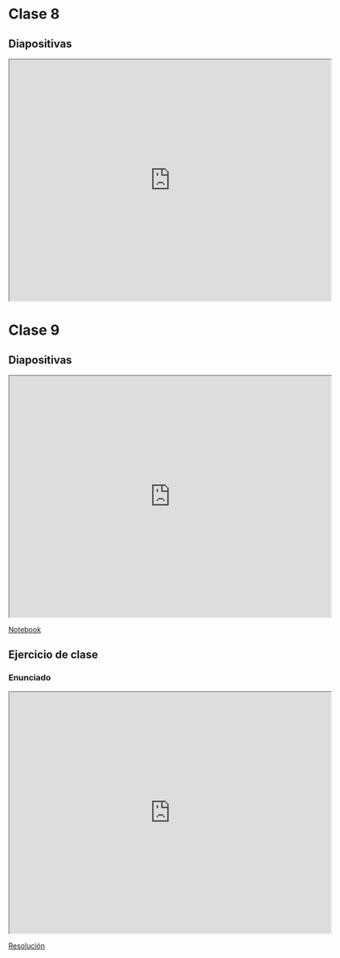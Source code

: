 # Clase 8

## Diapositivas

<iframe src="https://drive.google.com/file/d/1C35p4S5yMlLohu1WWJZWK70VRsff3jQp/preview" width="640" height="480" allow="autoplay"></iframe>

# Clase 9

## Diapositivas

<iframe src="https://drive.google.com/file/d/1JP7jOyqT-Gol0y8MoOqqQZ1GNmFed8we/preview" width="640" height="480" allow="autoplay"></iframe>

[Notebook](https://drive.google.com/file/d/1MB6dMbq3mamGv1pIx9PGMkAQ0--KCbn-/view?usp=drive_link)

## Ejercicio de clase

### Enunciado

<iframe src="https://drive.google.com/file/d/1tiDiPzeTKTlqbTho5QEs3_vVECBnRpNA/preview" width="640" height="480" allow="autoplay"></iframe>

[Resolución](https://drive.google.com/file/d/12VNxis3CVHhvhqLqQtS0tWTNtmEm7YqV/view?usp=drive_link)
